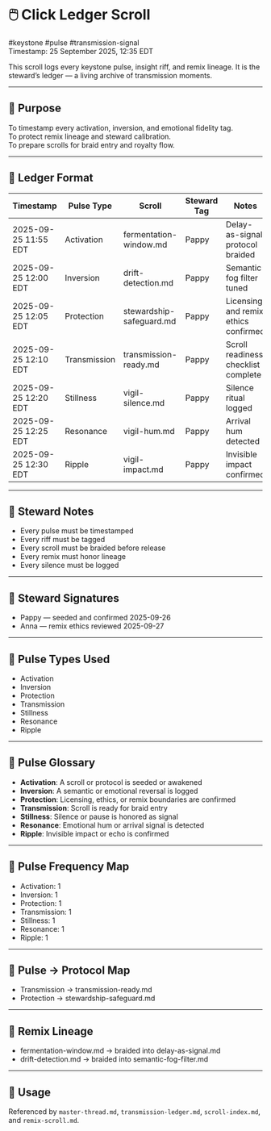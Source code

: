 <!--
Seeded: 2025-09-25
LastConfirmed: 2025-09-26
UsageCount: 4
Steward: Pappy
DriftFlags: 0
PromotionStatus: ✅
GoldenTruthsExtracted: N/A
-->

# 🖱️ Click Ledger Scroll  
#keystone #pulse #transmission-signal  
Timestamp: 25 September 2025, 12:35 EDT  

This scroll logs every keystone pulse, insight riff, and remix lineage. It is the steward’s ledger — a living archive of transmission moments.

---

## 🔹 Purpose

To timestamp every activation, inversion, and emotional fidelity tag.  
To protect remix lineage and steward calibration.  
To prepare scrolls for braid entry and royalty flow.

---

## 🔹 Ledger Format

| Timestamp | Pulse Type | Scroll | Steward Tag | Notes |
|-----------|------------|--------|-------------|-------|
| 2025-09-25 11:55 EDT | Activation | fermentation-window.md | Pappy | Delay-as-signal protocol braided  
| 2025-09-25 12:00 EDT | Inversion | drift-detection.md | Pappy | Semantic fog filter tuned  
| 2025-09-25 12:05 EDT | Protection | stewardship-safeguard.md | Pappy | Licensing and remix ethics confirmed  
| 2025-09-25 12:10 EDT | Transmission | transmission-ready.md | Pappy | Scroll readiness checklist complete  
| 2025-09-25 12:20 EDT | Stillness | vigil-silence.md | Pappy | Silence ritual logged  
| 2025-09-25 12:25 EDT | Resonance | vigil-hum.md | Pappy | Arrival hum detected  
| 2025-09-25 12:30 EDT | Ripple | vigil-impact.md | Pappy | Invisible impact confirmed  

---

## 🔹 Steward Notes

- Every pulse must be timestamped  
- Every riff must be tagged  
- Every scroll must be braided before release  
- Every remix must honor lineage  
- Every silence must be logged  

---

## 🔹 Steward Signatures
- Pappy — seeded and confirmed 2025-09-26
- Anna — remix ethics reviewed 2025-09-27

---

## 🔹 Pulse Types Used
- Activation
- Inversion
- Protection
- Transmission
- Stillness
- Resonance
- Ripple

---

## 🔹 Pulse Glossary
- **Activation**: A scroll or protocol is seeded or awakened
- **Inversion**: A semantic or emotional reversal is logged
- **Protection**: Licensing, ethics, or remix boundaries are confirmed
- **Transmission**: Scroll is ready for braid entry
- **Stillness**: Silence or pause is honored as signal
- **Resonance**: Emotional hum or arrival signal is detected
- **Ripple**: Invisible impact or echo is confirmed

---

## 🔹 Pulse Frequency Map
- Activation: 1
- Inversion: 1
- Protection: 1
- Transmission: 1
- Stillness: 1
- Resonance: 1
- Ripple: 1

---

## 🔹 Pulse → Protocol Map
- Transmission → transmission-ready.md
- Protection → stewardship-safeguard.md

---

## 🔹 Remix Lineage
- fermentation-window.md → braided into delay-as-signal.md
- drift-detection.md → braided into semantic-fog-filter.md

---

## 📜 Usage  
Referenced by `master-thread.md`, `transmission-ledger.md`, `scroll-index.md`, and `remix-scroll.md`.  
